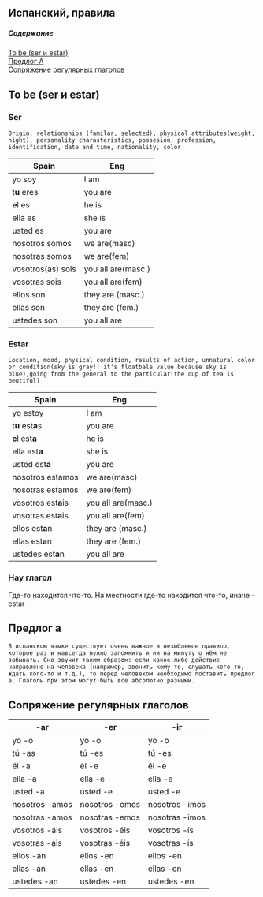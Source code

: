 Испанский, правила
---------------------

##### Содержание  
[To be (ser и estar)](#tobe)  
[Предлог А](#predlog_a)  
[Сопряжение регулярных глаголов](#conjugation_of_regular_verbs)


<a name="tobe"><h2>To be (ser и estar)</h2></a>
### Ser
`
Origin, relationships (familar, selected), physical attributes(weight, hight), personality charasteristics, possesion, profession, identification, date and time, nationality, color
`

Spain|Eng 
-- | --
yo soy | I am
t**u** eres | you are
**e**l es | he is
ella es | she is
usted es | you are
nosotros somos | we are(masc)
nosotras somos | we are(fem)
vosotros(as) sois | you all are(masc.)
vosotras sois | you all are(fem)
ellos son | they are (masc.)
ellas son | they are (fem.)
ustedes son | you all are

### Estar
`
Location, mood, physical condition, results of action, unnatural color or condition(sky is gray!! it's floatbale value because sky is blue),going from the general to the particular(the cup of tea is beutiful) 
`

Spain | Eng
--- | ---
yo estoy | I am
t**u** est**a**s | you are	
**e**l est**a**	| he is	
ella est**a**	| she is	
usted est**a** | you are	
nosotros estamos | we are(masc)
nosotras estamos | we are(fem)
vosotros est**a**is | you all are(masc.)
vosotras est**a**is | you all are(fem)
ellos est**a**n	| they are (masc.)
ellas est**a**n	| they are (fem.)
ustedes est**a**n	| you all are

### Hay глагол
Где-то находится что-то. На местности где-то находится что-то, иначе - estar

<a name="predlog_a"><h2>Предлог а</h2></a>
`В испанском языке существует очень важное и незыблемое правило, которое раз и навсегда нужно запомнить и ни на минуту о нём не забывать. Оно звучит таким образом: если какое-либо действие направлено на человека (например, звонить кому-то, слушать кого-то, ждать кого-то и т.д.), то перед человеком необходимо поставить предлог a. Глаголы при этом могут быть все абсолютно разными.`

<a name="conjugation_of_regular_verbs"><h2>Сопряжение регулярных глаголов</h2></a>

-ar | -er | -ir
--- | --- | ---
yo -o | yo -o | yo -o
tú -as | tú -es | tú -es
él -a | él -e | él -e
ella -a | ella -e | ella -e
usted -a | usted -e | usted -e
nosotros -amos | nosotros -emos | nosotros -imos
nosotras -amos | nosotras -emos | nosotras -imos
vosotros -áis | vosotros -éis | vosotros -ís
vosotras -áis | vosotras -éis | vosotras -ís
ellos -an | ellos -en | ellos -en
ellas -an | ellas -en | ellas -en
ustedes -an | ustedes -en | ustedes -en





